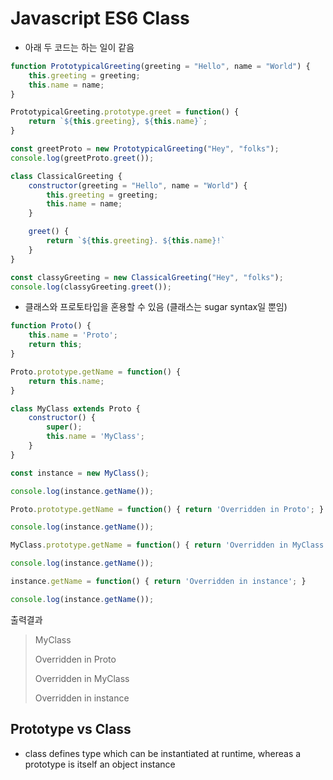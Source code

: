 # Javascript ES6 Class

* 아래 두 코드는 하는 일이 같음

```javascript
function PrototypicalGreeting(greeting = "Hello", name = "World") {
    this.greeting = greeting;
    this.name = name;
}

PrototypicalGreeting.prototype.greet = function() {
    return `${this.greeting}, ${this.name}`;
}

const greetProto = new PrototypicalGreeting("Hey", "folks");
console.log(greetProto.greet());
```

```javascript
class ClassicalGreeting {
    constructor(greeting = "Hello", name = "World") {
        this.greeting = greeting;
        this.name = name;
    }

    greet() {
        return `${this.greeting}. ${this.name}!`
    }
}

const classyGreeting = new ClassicalGreeting("Hey", "folks");
console.log(classyGreeting.greet());
```

* 클래스와 프로토타입을 혼용할 수 있음 (클래스는 sugar syntax일 뿐임)

```javascript
function Proto() {
    this.name = 'Proto';
    return this;
}

Proto.prototype.getName = function() {
    return this.name;
}

class MyClass extends Proto {
    constructor() {
        super();
        this.name = 'MyClass';
    }
}

const instance = new MyClass();

console.log(instance.getName());

Proto.prototype.getName = function() { return 'Overridden in Proto'; }

console.log(instance.getName());

MyClass.prototype.getName = function() { return 'Overridden in MyClass'; }

console.log(instance.getName());

instance.getName = function() { return 'Overridden in instance'; }

console.log(instance.getName());
```

출력결과

> MyClass
>
> Overridden in Proto
>
> Overridden in MyClass
>
> Overridden in instance

## Prototype vs Class

* class defines type which can be instantiated at runtime, whereas a prototype is itself an object instance

